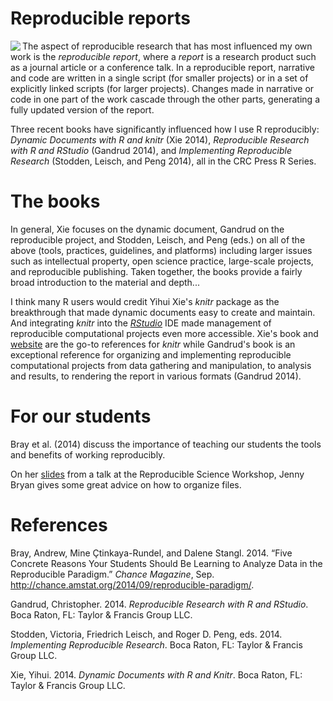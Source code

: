 Reproducible reports
====================

<img src="https://dl.dropboxusercontent.com/u/36189294/wp/three_books_on_RR.png"  align=left>

The aspect of reproducible research that has most influenced my own work is the *reproducible report*, where a *report* is a research product such as a journal article or a conference talk. In a reproducible report, narrative and code are written in a single script (for smaller projects) or in a set of explicitly linked scripts (for larger projects). Changes made in narrative or code in one part of the work cascade through the other parts, generating a fully updated version of the report.

Three recent books have significantly influenced how I use R reproducibly: *Dynamic Documents with R and knitr* (Xie 2014), *Reproducible Research with R and RStudio* (Gandrud 2014), and *Implementing Reproducible Research* (Stodden, Leisch, and Peng 2014), all in the CRC Press R Series.

The books
=========

In general, Xie focuses on the dynamic document, Gandrud on the reproducible project, and Stodden, Leisch, and Peng (eds.) on all of the above (tools, practices, guidelines, and platforms) including larger issues such as intellectual property, open science practice, large-scale projects, and reproducible publishing. Taken together, the books provide a fairly broad introduction to the material and depth...

I think many R users would credit Yihui Xie's *knitr* package as the breakthrough that made dynamic documents easy to create and maintain. And integrating *knitr* into the [*RStudio*](http://www.rstudio.com/) IDE made management of reproducible computational projects even more accessible. Xie's book and [website](http://yihui.name/knitr/) are the go-to references for *knitr* while Gandrud's book is an exceptional reference for organizing and implementing reproducible computational projects from data gathering and manipulation, to analysis and results, to rendering the report in various formats (Gandrud 2014).

For our students
================

Bray et al. (2014) discuss the importance of teaching our students the tools and benefits of working reproducibly.

On her [slides](https://github.com/jennybc/rr-organization1/tree/master/slides/organization-slides) from a talk at the Reproducible Science Workshop, Jenny Bryan gives some great advice on how to organize files.

<!-- comment out
### Credibility in computational science

Scientific credibility, especially in computation, turns largely on the success or failure of attempts to reproduce findings. And because nearly every discipline "X" has a complementary discipline "computational X", computational reproducibility becomes an issue for all disciplines. 

A number of recent cases illustrate how attempts to reproduce computational research can lead to findings being supported or refuted. 

First, in economics, attempts to reproduce the findings of Kenneth Rogoff and Carmen Reinhart led to the discovery of coding errors, selective exclusion of available data, and unconventional weighting of summary statistics [@Herdon2013]. When the data and code were corrected, all support for their basic hypothesis vanished. Though Rogoff and Reinhart's findings did not cause the austerity policies promoted in Western democracies since 2008, the false findings were used to rationalize those policies [@Krugman2013].

![](https://dl.dropboxusercontent.com/u/36189294/wp/reinhartandrogoff.png)<figcaption>*Kenneth Reinhart and Carmen Rogoff.*</figcaption><br>  

Second, in cancer therapy developed at Duke University, attempts to reproduce the findings of Anil Potti led to the discovery that he had used unstable code and selectively excluded data. Third-year medical student Bradford Perez courageously alerted the university to his concerns about Potti's misconduct in 2008 but was rebuffed. Eventually, Potti left Duke, at least 12 journal articles have been retracted, the clinical trials based on that modeling were terminated, and patients in those trials have sued Duke University [@deBruyn2015].

![](https://dl.dropboxusercontent.com/u/36189294/wp/anilpotti.png)<figcaption>*Anil Potti, formerly of Duke University.*</figcaption><br>  

Lastly, in climate science, for years the University of East Anglia's Climatic Research Unit (CRU) resisted sharing the code and data underlying Penn State professor of meteorology Michael Mann's famous "hockey stick" graph showing 1000 years of global temperature variation. The CRU's reluctance to share the data and the code, says Victoria Stodden of the University of Illinois Champagne-Urbana, had undermined public confidence in scientific credibility even though subsequent comparative studies support the essential hockey stick finding [@Pearce2010].  Stodden continues,

> My sense is that had this climate modeling community made its code and data readily available in a way that facilitated reproducibility of results, not only would they have avoided this embarrassment [of the leaked emails and the subsequent controversy] but the discourse would have been about scientific methods and results rather than potential evasions of FOIA [Freedom of Information Act] requests, whether or not data were fudged, or scientists acted improperly in squelching dissent or manipulating journal editorial boards [@Stodden2009]. 

![](https://dl.dropboxusercontent.com/u/36189294/wp/hockeystick.png)<figcaption>*1000 years of temperature variation: the hockey stick graph by Michael Mann.*</figcaption><br>   

Stodden, in *Implementing Reproducible Research* [@Stodden2014, Ch. 12], concludes that computational science today "faces a crisis of credibility. Without access to the code and data that underlie scientific discoveries, published findings are all but impossible to verify. Yet current intellectual property law stands directly and unavoidably in the way of open science." Stodden's essay on intellectual property in this book is a great introduction to the IP dilemma. 

I cannot resolve the IP conflict here, nor does Stodden. What I can do however, is discuss how the ideas of reproducible research can have a powerful effect on your own research productivity, even if you never plan to share your data and code with anyone else. As Paul Wilson, of the University of Wisconsin Madison, puts it "Your closest collaborator is you six months ago, but you don't reply to emails." Everyone writing on this subject agrees, the first beneficiary of making your work reproducible is your future self. 
-->
<!-- comment out
### What reproducible research can do for you

The workflow that so many of us are familiar with starts like this: acquire some data and use a favorite analysis software, e.g. MATLAB, R, or Excel, to iteratively explore the data until we have a graph we think tells an important story. We save these preliminary findings as graphic files or data tables. We begin writing up the findings in our favorite reporting software, e.g., MSWord or LaTeX, manually  importing the graphs and tables. We find we have to revise some data, so we remake the graphs, manually import them to the report, and revise the report narrative. After several iterations, the report is ready for submission to a conference or journal or to our collaborators for review and comment.

<figcaption>*A familiar workflow.*</figcaption>  
<img src="https://dl.dropboxusercontent.com/u/36189294/wp/commonworkflow.png" width="500">

Time passes. 

We obtain comments from the reviewers leading to yet more revisions, editing, and manually embedding new figures and tables in the report. Eventually the report is submitted in final form.   

More time passes. 

Preparing for a conference at which we present these findings, we begin to prepare presentation slides using yet another software package. We remake the figures and tables for easy viewing and again manually embed them in the presentation file. After several iterations that include feedback and revisions from our collaborators, if any, and the presentation is final and presented. 

More time passes.  

Someone wants to reproduce some segment of the original work, a graduate student perhaps, a colleague, or even yourself. We look through the our poorly organized directories trying to use the date stamp to determine which set of data files, analysis files, and presentation were used to create a particular figure in the original paper or presentation. Even if successful, it usually takes more time that we can afford because we didn't plan or execute the work with reproducibility in mind from the start. 

Important obstacles to efficiently reproducing one's own work are the pulldown menus and mouse clicks of GUI interfaces. First, as Karl Broman, UW-Madison, says, "If you do anything 'by hand' once, you'll do it 100 times." Second, manual operations leave no record. You can spend as much or even more time trying to reconstruct your work as you spent doing it in the first place. 

The tools and practices of reproducible research can address this problem, improving your personal research productivity, even if you never intend to share your data and code with others. For taking your first steps in learning reproducible research, I  suggest two basic principles:

1. Explicitly link computing, results, and narrative.  

2. Organize for reproducibility from the beginning of a project. 
-->
<!-- comment out
### Explicitly link computing, results, and narrative 

The idea of blending narrative and computing in the same script originated with GNU make files and Donald Knuth's "literate programming" concept and was advanced by Jon Claerbot at Stanford. Brief histories of the reproducible research literature are given in [@Gandrud2014;  @Stodden2014; and @Xie2014]. 

 I think many R users would credit Yihui Xie's *knitr* package as the breakthrough that made dynamic documents easy to create and maintain.  And integrating *knitr* into the [*RStudio*](http://www.rstudio.com/) IDE made management of reproducible computational projects even more accessible. Xie's book and [website](http://yihui.name/knitr/) are the go-to  references for *knitr* while Gandrud's book is an exceptional reference for organizing and implementing reproducible computational projects from data gathering and manipulation, to analysis and results, to rendering the report in various formats [@Gandrud2014].  

The basic principle of the dynamic document is to link computing, results, and narrative in the same script or set of scripts. For example, you can open a script, write some narrative describing some data, in the same script write some R code that will create a graph when the script is rendered, and add some additional narrative to discuss the graph. 

The script is rendered to create an output file in the format specified, e.g., PDF or HTML, the R code is executed, and the graph is embedded in the document with the accompanying narrative formatted per instructions in the script. Any changes to the data, graph, analysis, or narrative are  updated when the report is re-rendered. 

![](https://dl.dropboxusercontent.com/u/36189294/wp/RR-overview.png)<br>  

One of the great advantages of using RStudio for implementing reproducible research is the ease of rendering LaTeX markup (.Rnw files) to .tex and PDF format or RMarkdown markup (.Rmd files) to HTML or MSWord format. Rendering to MSWord is especially useful when your collaborators require files to be shared in .docx format. 
-->
<!-- comment out
### Organize for reproducibility from the beginning of a project 

Christopher Gandrud makes a very good case for organizing one's work for reproducibility from the beginning of a project and gives practical advice on how to implement a reproducible project [@Gandrud2014]. In this approach: 

1. Every file is a script

2. Every script is connected explicitly

3. File management is planned

*Project directory.* &ensp; Each project is given its own directory. For much of my work, a "project" is all work that produces a specific journal article, conference paper, or workshop. I use RStudios's *Project* feature for every project directory, thus the project-level directory is the working directory for that project. Gandrud suggests a Project directory with three main sub-directories: Data, Analysis, and Presentation. In my data visualization work, I have found it more convenient to have 6 main sub-directories: Common, Data, Design, Reports, Visuals, and WordPPT. 

*Common directory.* &ensp; For document elements re-used from project to project, e.g., business logo, LaTeX preambles, bibliography files,  templates for rendering RMarkdown to MSWord, etc. 

*Data directory.* &ensp; Excel data spreadsheets received from collaborators; R scripts that gather and manipulate data and write the  structured data frames to file in CSV format. The R scripts document the file names used and the data manipulation explicitly, enabling me or someone else to reproduce or verify the work.  I usually make these R scripts self-contained  so that I can run them independently of any other work in the project. 

![](https://dl.dropboxusercontent.com/u/36189294/wp/data_directory.png)<br>  

*Design directory.* &ensp; R scripts that read the prepared CSV data files, create graphs and tables, and write them to the *Visuals* directory in desired graphic formats. These R scripts are also self-contained so I can execute them independently while I'm designing and revising a graph. I prefer to call this directory "Design" because my primary work is in creating graphs; others may prefer "Analysis". "

![](https://dl.dropboxusercontent.com/u/36189294/wp/design_directory.PNG)<br>  

*Reports directory.* &ensp; Scripts in .Rnw or .Rmd markup to produce the final report document. If I'm the sole author for a project, I use .Rnw markup because LaTeX supports advanced design of documents. I use .Rmd markup when I have collaborators who use MSWord exclusively. In either case, the report script executes each independent data script and design script by name and includes the resulting tables and graphs in the report with accompanying narratives. This is the master script that invokes all the other scripts required to render a particular report in the desired format, e.g., PDF, HTML, or MSWord. 

![](https://dl.dropboxusercontent.com/u/36189294/wp/report_directory.PNG)<br>  

Placing my main script for the report in a *Reports* directory is contrary to Yihui Xie's advice in [@Xie2014]; he prefers the main report script to be in the working directory. I prefer the arrangement shown here. However, I agree with Xie's advice to use relative directory paths to support portability and reproducibility. 

*WordPPT directory.* &ensp; I regularly work with colleagues do not work reproducibly---who regularly do analysis in Excel, reporting in Word, and presenting in PowerPoint.  Materials they send me are saved in this directory. If any of their work affects my reproducible work, I make the necessary updates and revisions to my scripts, re-run the main report, and send it to my collaborators. 

![](https://dl.dropboxusercontent.com/u/36189294/wp/group_interaction.png)<br>  

If I am in charge of the final report, it will be fully reproducible. If another member of the team is in charge of the final report and they are not using reproducible practices, they will copy and paste elements from my work to import it to the final report. Thus some non-reproducible steps are introduced into the work flow. 

Hoefling and Rossinni, in [@Stodden2014, Ch. 8], have some perceptive insights into the problems of collaborating on large-scale reproducible projects. Some of the future improvements they wanted have been addressed since the book was published, e.g., if one uses RMarkdown to render a report to MSWord, we now have support for tables and MSWord style assignments for headers, footers, section headings, etc. Tables are now supported using the *kable()* function in *knitr* or using RMarkdown to MSWord.  
-->
<!-- comment out
### Next steps

I've covered what I consider the first steps in making one's research reproducible. However, full reproducibility entails much more than dynamic documents and well-designed directories. 

Each of the three books that have been my primary references to date go into more detail. In general, Xie focuses on the dynamic document, Gandrud on the reproducible project, and Stodden, Leisch, and Peng on all of the above (tools, practices, guidelines, and platforms) including  larger issues such as intellectual property, the practice of open science, large-scale projects, and reproducible publishing.

Numerous resources on reproducible research are available online. For example, [@Sandve2013] describes  "10 simple rules" for reproducibility covering issues I've omitted here. The  [R-bloggers](http://www.r-bloggers.com/) site is a searchable compendium of R news and tutorials; the [slideshare](http://www.slideshare.net/?ss) site yields numerous hits on reproducible research presentations. 
-->
<!-- comment out
### Summary

Applying two basic principles for reproducible research---explicitly linking computing, results, and narrative, and organizing for reproducibility from the beginning of a project---has improved the  productivity of my computational work and my contributions to collaborative research. 

In retrospect, it seems astonishing that work flows like I've described here have been not taught to students of science, engineering, and mathematics until only just recently. As Millman and Perez put it, 

> Yet, for all its importance, computing receives perfunctory attention in the training of new scientists and in the conduct of everyday research. It is treated as an inconsequential task that students and researchers learn "on the go" with little consideration for ensuring computational results are trustworthy, comprehensible, and ultimately a secure foundation for reproducible outcomes. Software and data are stored with poor organization, little documentation, and few tests. A haphazard patchwork of software tools is used with limited attention paid to capturing the complex workflows that emerge. The evolution of code is not tracked over time, making it difficult to understand what iteration of the code was used to obtain any specific result. Finally, many of the software packages used by scientists in research are proprietary and closed source, preventing complete understanding and control of the final scientific result [@Stodden2014, Ch. 6]. 

Anyone working to make their research reproducible will find abundant  advice, practical suggestions, how-to examples, and ideas and issues to ponder in all of the three main references [@Gandrud2014;  @Stodden2014; and @Xie2014]. I have read and re-read them a number of times and I look forward to the Gandrud's [second edition](https://www.crcpress.com/product/isbn/9781498715379) scheduled for release later this year. 





<!-- figures -->
<!-- comment out
### Image credits

<font style="font-size:14px; line-height:16px;"> 

Image of Reinhart and Rogoff, courtesy of The Commentator, reprinted under Creative Commons license.  http://www.thecommentator.com/privacy_policy. 

Image of Anil Potti, from WPDE.com. (c) 2015 Sinclair Communications, LLC. http://www.carolinalive.com/ 

"Hockey stick" graph from Mann, Bradley, & Hughes, Nature, 1998. Reprinted from The Guardian, (c) 2015 Guardian News and Media Limited.  http://www.theguardian.com/environment/2010/feb/02/hockey-stick-graph-climatechange.

Bing logo images for MATLAB, Microsoft Word, Excel, & PowerPoint, and for Adobe PDF are reprinted under Creative Commons license.

Other clip art courtesy of https://openclipart.org/, used with permission.

</font>
-->
References
==========

<!-- comment out

-->
<!--last line-->
Bray, Andrew, Mine Çtinkaya-Rundel, and Dalene Stangl. 2014. “Five Concrete Reasons Your Students Should Be Learning to Analyze Data in the Reproducible Paradigm.” *Chance Magazine*, Sep. <http://chance.amstat.org/2014/09/reproducible-paradigm/>.

Gandrud, Christopher. 2014. *Reproducible Research with R and RStudio*. Boca Raton, FL: Taylor & Francis Group LLC.

Stodden, Victoria, Friedrich Leisch, and Roger D. Peng, eds. 2014. *Implementing Reproducible Research*. Boca Raton, FL: Taylor & Francis Group LLC.

Xie, Yihui. 2014. *Dynamic Documents with R and Knitr*. Boca Raton, FL: Taylor & Francis Group LLC.
